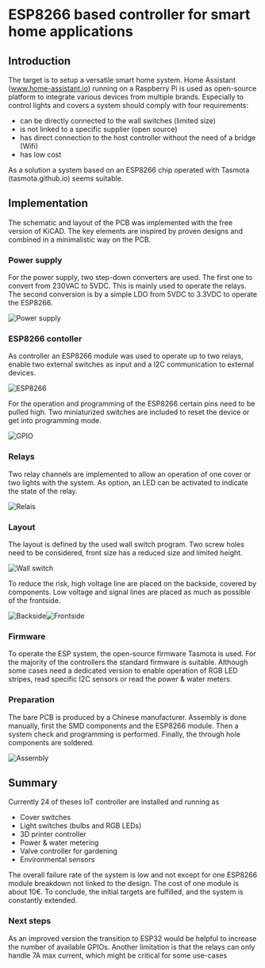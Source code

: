 # ESP8266 based controller for smart home applications
## Introduction
The target is to setup a versatile smart home system. Home Assistant (www.home-assistant.io) running on a Raspberry Pi is used as open-source platform to integrate various devices from multiple brands. Especially to control lights and covers a system should comply with four requirements: 
- can be directly connected to the wall switches (limited size)
- is not linked to a specific supplier (open source)
- has direct connection to the host controller without the need of a bridge (Wifi)
- has low cost

As a solution a system based on an ESP8266 chip operated with Tasmota (tasmota.github.io) seems suitable. 

## Implementation
The schematic and layout of the PCB was implemented with the free version of KiCAD. The key elements are inspired by proven designs and combined in a minimalistic way on the PCB.

### Power supply
For the power supply, two step-down converters are used. The first one to convert from 230VAC to 5VDC. This is mainly used to operate the relays. The second conversion is by a simple LDO from 5VDC to 3.3VDC to operate the ESP8266.

![Power supply](images/power_supply.png)

### ESP8266 contoller
As controller an ESP8266 module was used to operate up to two relays, enable two external switches as input and a I2C communication to external devices.

![ESP8266](images/esp8266.png)

For the operation and programming of the ESP8266 certain pins need to be pulled high. Two miniaturized switches are included to reset the device or get into programming mode.

![GPIO](images/gpios.png)

### Relays
Two relay channels are implemented to allow an operation of one cover or two lights with the system. As option, an LED can be activated to indicate the state of the relay.

![Relais](images/relais.png)

### Layout
The layout is defined by the used wall switch program. Two screw holes need to be considered, front size has a reduced size and limited height.

![Wall switch](images/switch.png)

To reduce the risk, high voltage line are placed on the backside, covered by components. Low voltage and signal lines are placed as much as possible of the frontside. 

![Backside](images/backside.png)![Frontside](images/frontside.png)

### Firmware
To operate the ESP system, the open-source firmware Tasmota is used. For the majority of the controllers the standard firmware is suitable. Although some cases need a dedicated version to enable operation of RGB LED stripes, read specific I2C sensors or read the power & water meters.

### Preparation
The bare PCB is produced by a Chinese manufacturer. Assembly is done manually, first the SMD components and the ESP8266 module. Then a system check and programming is performed. Finally, the through hole components are soldered.

![Assembly](images/assembly.png)

## Summary
Currently 24 of theses IoT controller are installed and running as
- Cover switches
- Light switches (bulbs and RGB LEDs)
- 3D printer controller
- Power & water metering
- Valve controller for gardening
- Environmental sensors
  
The overall failure rate of the system is low and not except for one ESP8266 module breakdown not linked to the design. The cost of one module is about 10€. To conclude, the initial targets are fulfilled, and the system is constantly extended.

### Next steps
As an improved version the transition to ESP32 would be helpful to increase the number of available GPIOs. Another limitation is that the relays can only handle 7A max current, which might be critical for some use-cases
